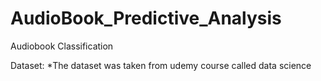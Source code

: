 # AudioBook_Predictive_Analysis
Audiobook Classification

Dataset: 
*The dataset was taken from udemy course called data science 
